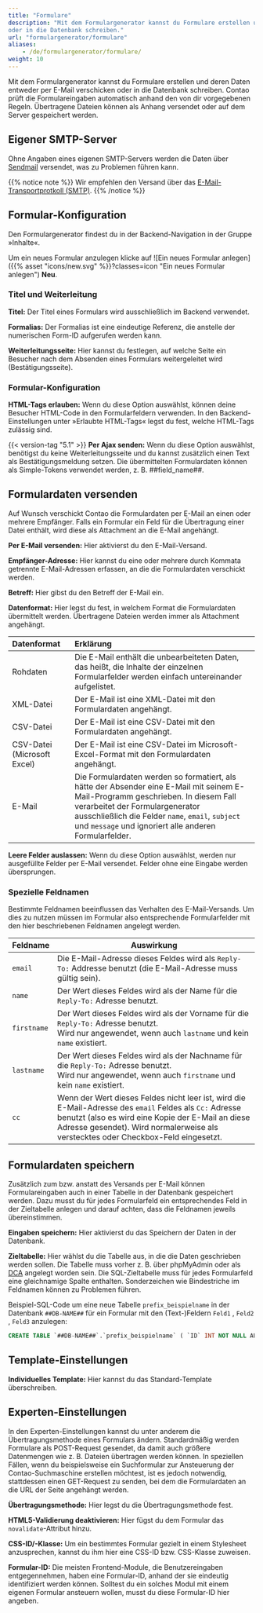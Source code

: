 ```yaml
---
title: "Formulare"
description: "Mit dem Formulargenerator kannst du Formulare erstellen und deren Daten entweder per E-Mail verschicken 
oder in die Datenbank schreiben."
url: "formulargenerator/formulare"
aliases:
    - /de/formulargenerator/formulare/
weight: 10
---
```


Mit dem Formulargenerator kannst du Formulare erstellen und deren Daten entweder per E-Mail verschicken oder in die 
Datenbank schreiben. Contao prüft die Formulareingaben automatisch anhand den von dir vorgegebenen Regeln. Übertragene 
Dateien können als Anhang versendet oder auf dem Server gespeichert werden.


## Eigener SMTP-Server

Ohne Angaben eines eigenen SMTP-Servers werden die Daten über [Sendmail](https://de.wikipedia.org/wiki/Sendmail) 
versendet, was zu Problemen führen kann.

{{% notice note %}}
Wir empfehlen den Versand über das [E-Mail-Transportprotkoll (SMTP)](../../system/einstellungen/#smtp-versand).
{{% /notice %}}


## Formular-Konfiguration

Den Formulargenerator findest du in der Backend-Navigation in der Gruppe »Inhalte«.

Um ein neues Formular anzulegen klicke auf 
![Ein neues Formular anlegen]({{% asset "icons/new.svg" %}}?classes=icon "Ein neues Formular anlegen") **Neu**.


### Titel und Weiterleitung

**Titel:** Der Titel eines Formulars wird ausschließlich im Backend verwendet.

**Formalias:** Der Formalias ist eine eindeutige Referenz, die anstelle der numerischen Form-ID aufgerufen werden kann.

**Weiterleitungsseite:** Hier kannst du festlegen, auf welche Seite ein Besucher nach dem Absenden eines Formulars 
weitergeleitet wird (Bestätigungsseite).


### Formular-Konfiguration

**HTML-Tags erlauben:** Wenn du diese Option auswählst, können deine Besucher HTML-Code in den Formularfeldern 
verwenden. In den Backend-Einstellungen unter »Erlaubte HTML-Tags« legst du fest, welche HTML-Tags zulässig sind.

{{< version-tag "5.1" >}} **Per Ajax senden:** Wenn du diese Option auswählst, benötigst du keine Weiterleitungsseite 
und du kannst zusätzlich einen Text als Bestätigungsmeldung setzen. Die übermittelten Formulardaten können als Simple-Tokens verwendet werden, 
z. B. ##field_name##.


## Formulardaten versenden

Auf Wunsch verschickt Contao die Formulardaten per E-Mail an einen oder mehrere Empfänger. Falls ein Formular ein Feld 
für die Übertragung einer Datei enthält, wird diese als Attachment an die E-Mail angehängt.

**Per E-Mail versenden:** Hier aktivierst du den E-Mail-Versand.

**Empfänger-Adresse:** Hier kannst du eine oder mehrere durch Kommata getrennte E-Mail-Adressen erfassen, an die die 
Formulardaten verschickt werden.

**Betreff:** Hier gibst du den Betreff der E-Mail ein.

**Datenformat:** Hier legst du fest, in welchem Format die Formulardaten übermittelt werden. Übertragene Dateien werden 
immer als Attachment angehängt.

| Datenformat              | Erklärung                                                                                |
|:-------------------------|:-----------------------------------------------------------------------------------------|
| Rohdaten                 | Die E-Mail enthält die unbearbeiteten Daten, das heißt, die Inhalte der einzelnen Formularfelder werden einfach untereinander aufgelistet. |
| XML-Datei                | Der E-Mail ist eine XML-Datei mit den Formulardaten angehängt. |
| CSV-Datei                | Der E-Mail ist eine CSV-Datei mit den Formulardaten angehängt. |
| CSV-Datei (Microsoft Excel) | Der E-Mail ist eine CSV-Datei im Microsoft-Excel-Format mit den Formulardaten angehängt. |
| E-Mail                   | Die Formulardaten werden so formatiert, als hätte der Absender eine E-Mail mit seinem E-Mail-Programm geschrieben. In diesem Fall verarbeitet der Formulargenerator ausschließlich die Felder `name`, `email`, `subject` und `message` und ignoriert alle anderen Formularfelder. |

**Leere Felder auslassen:** Wenn du diese Option auswählst, werden nur ausgefüllte Felder per E-Mail versendet. Felder 
ohne eine Eingabe werden übersprungen.


### Spezielle Feldnamen

Bestimmte Feldnamen beeinflussen das Verhalten des E-Mail-Versands. Um dies zu nutzen müssen im Formular also 
entsprechende Formularfelder mit den hier beschriebenen Feldnamen angelegt werden.

| Feldname | Auswirkung |
| --- | --- |
| `email`    | Die E-Mail-Adresse dieses Feldes wird als `Reply-To:` Addresse benutzt (die E-Mail-Adresse muss gültig sein). |
| `name`     | Der Wert dieses Feldes wird als der Name für die `Reply-To:` Adresse benutzt. |
| `firstname` | Der Wert dieses Feldes wird als der Vorname für die `Reply-To:` Adresse benutzt. <br>Wird nur angewendet, wenn auch `lastname` und kein `name` existiert. |
| `lastname` | Der Wert dieses Feldes wird als der Nachname für die `Reply-To:` Adresse benutzt. <br>Wird nur angewendet, wenn auch `firstname` und kein `name` existiert. |
| `cc` | Wenn der Wert dieses Feldes nicht leer ist, wird die E-Mail-Adresse des `email` Feldes als `Cc:` Adresse benutzt (also es wird eine Kopie der E-Mail an diese Adresse gesendet). Wird normalerweise als verstecktes oder Checkbox-Feld eingesetzt. |


## Formulardaten speichern

Zusätzlich zum bzw. anstatt des Versands per E-Mail können Formulareingaben auch in einer Tabelle in der Datenbank 
gespeichert werden. Dazu musst du für jedes Formularfeld ein entsprechendes Feld in der Zieltabelle anlegen und darauf 
achten, dass die Feldnamen jeweils übereinstimmen.

**Eingaben speichern:** Hier aktivierst du das Speichern der Daten in der Datenbank.

**Zieltabelle:** Hier wählst du die Tabelle aus, in die die Daten geschrieben werden sollen. Die Tabelle muss vorher 
z. B. über phpMyAdmin oder als [DCA](../../../../dev/reference/dca/) angelegt worden sein. Die SQL-Zieltabelle muss für jedes Formularfeld eine gleichnamige Spalte enthalten. Sonderzeichen wie Bindestriche im Feldnamen können zu Problemen führen.

Beispiel-SQL-Code um eine neue Tabelle `prefix_beispielname` in der Datenbank `##DB-NAME##` für ein Formular mit den (Text-)Feldern `Feld1` , `Feld2` , `Feld3` anzulegen:
```SQL
CREATE TABLE `##DB-NAME##`.`prefix_beispielname` ( `ID` INT NOT NULL AUTO_INCREMENT , `Feld1` TEXT NOT NULL , `Feld2` TEXT NOT NULL , `Feld3` TEXT NOT NULL , INDEX (`ID`)) ENGINE = InnoDB;
```


## Template-Einstellungen

**Individuelles Template:** Hier kannst du das Standard-Template überschreiben.


## Experten-Einstellungen

In den Experten-Einstellungen kannst du unter anderem die Übertragungsmethode eines Formulars ändern. Standardmäßig 
werden Formulare als POST-Request gesendet, da damit auch größere Datenmengen wie z. B. Dateien übertragen werden 
können. In speziellen Fällen, wenn du beispielsweise ein Suchformular zur Ansteuerung der Contao-Suchmaschine erstellen 
möchtest, ist es jedoch notwendig, stattdessen einen GET-Request zu senden, bei dem die Formulardaten an die URL der 
Seite angehängt werden.

**Übertragungsmethode:** Hier legst du die Übertragungsmethode fest.

**HTML5-Validierung deaktivieren:** Hier fügst du dem Formular das `novalidate`-Attribut hinzu.

**CSS-ID/-Klasse:** Um ein bestimmtes Formular gezielt in einem Stylesheet anzusprechen, kannst du ihm hier eine CSS-ID 
bzw. CSS-Klasse zuweisen.

**Formular-ID:** Die meisten Frontend-Module, die Benutzereingaben entgegennehmen, haben eine Formular-ID, anhand der 
sie eindeutig identifiziert werden können. Solltest du ein solches Modul mit einem eigenen Formular ansteuern wollen, 
musst du diese Formular-ID hier angeben.
